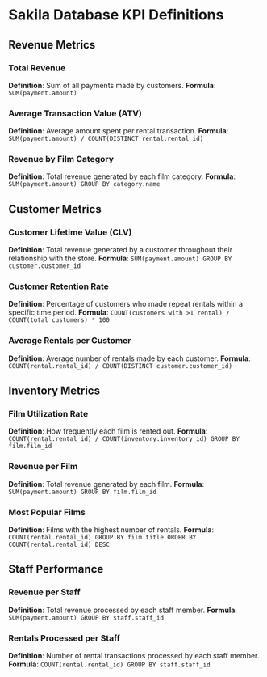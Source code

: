 # Sakila Database KPI Definitions

## Revenue Metrics

### Total Revenue
**Definition**: Sum of all payments made by customers.
**Formula**: `SUM(payment.amount)`

### Average Transaction Value (ATV)
**Definition**: Average amount spent per rental transaction.
**Formula**: `SUM(payment.amount) / COUNT(DISTINCT rental.rental_id)`

### Revenue by Film Category
**Definition**: Total revenue generated by each film category.
**Formula**: `SUM(payment.amount) GROUP BY category.name`

## Customer Metrics

### Customer Lifetime Value (CLV)
**Definition**: Total revenue generated by a customer throughout their relationship with the store.
**Formula**: `SUM(payment.amount) GROUP BY customer.customer_id`

### Customer Retention Rate
**Definition**: Percentage of customers who made repeat rentals within a specific time period.
**Formula**: `COUNT(customers with >1 rental) / COUNT(total customers) * 100`

### Average Rentals per Customer
**Definition**: Average number of rentals made by each customer.
**Formula**: `COUNT(rental.rental_id) / COUNT(DISTINCT customer.customer_id)`

## Inventory Metrics

### Film Utilization Rate
**Definition**: How frequently each film is rented out.
**Formula**: `COUNT(rental.rental_id) / COUNT(inventory.inventory_id) GROUP BY film.film_id`

### Revenue per Film
**Definition**: Total revenue generated by each film.
**Formula**: `SUM(payment.amount) GROUP BY film.film_id`

### Most Popular Films
**Definition**: Films with the highest number of rentals.
**Formula**: `COUNT(rental.rental_id) GROUP BY film.title ORDER BY COUNT(rental.rental_id) DESC`

## Staff Performance

### Revenue per Staff
**Definition**: Total revenue processed by each staff member.
**Formula**: `SUM(payment.amount) GROUP BY staff.staff_id`

### Rentals Processed per Staff
**Definition**: Number of rental transactions processed by each staff member.
**Formula**: `COUNT(rental.rental_id) GROUP BY staff.staff_id`